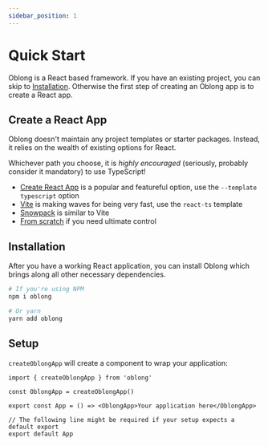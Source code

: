 ```yaml
---
sidebar_position: 1
---
```


# Quick Start

Oblong is a React based framework. If you have an existing project, you can skip to [Installation](#Installation). Otherwise the first step of creating an Oblong app is to create a React app.

## Create a React App

Oblong doesn't maintain any project templates or starter packages. Instead, it relies on the wealth of existing options for React.

Whichever path you choose, it is _highly encouraged_ (seriously, probably consider it mandatory) to use TypeScript!

- [Create React App](https://create-react-app.dev/docs/getting-started#quick-start) is a popular and featureful option, use the `--template typescript` option
- [Vite](https://vitejs.dev/guide/#scaffolding-your-first-vite-project) is making waves for being very fast, use the `react-ts` template
- [Snowpack](https://github.com/snowpackjs/snowpack/tree/main/create-snowpack-app/app-template-react-typescript) is similar to Vite
- [From scratch](https://reactjs.org/docs/create-a-new-react-app.html#creating-a-toolchain-from-scratch) if you need ultimate control

## Installation

After you have a working React application, you can install Oblong which brings along all other necessary dependencies.

```bash
# If you're using NPM
npm i oblong

# Or yarn
yarn add oblong
```

## Setup

`createOblongApp` will create a component to wrap your application:

```tsx
import { createOblongApp } from 'oblong'

const OblongApp = createOblongApp()

export const App = () => <OblongApp>Your application here</OblongApp>

// The following line might be required if your setup expects a default export
export default App
```
